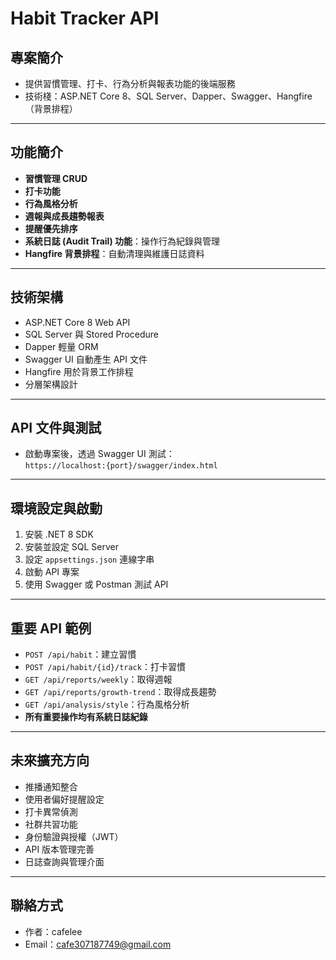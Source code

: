 # Habit Tracker API

## 專案簡介

- 提供習慣管理、打卡、行為分析與報表功能的後端服務  
- 技術棧：ASP.NET Core 8、SQL Server、Dapper、Swagger、Hangfire（背景排程）  

---

## 功能簡介

- **習慣管理 CRUD**  
- **打卡功能**  
- **行為風格分析**  
- **週報與成長趨勢報表**  
- **提醒優先排序**  
- **系統日誌 (Audit Trail) 功能**：操作行為紀錄與管理  
- **Hangfire 背景排程**：自動清理與維護日誌資料  

---

## 技術架構

- ASP.NET Core 8 Web API  
- SQL Server 與 Stored Procedure  
- Dapper 輕量 ORM  
- Swagger UI 自動產生 API 文件  
- Hangfire 用於背景工作排程  
- 分層架構設計  

---

## API 文件與測試

- 啟動專案後，透過 Swagger UI 測試：  
  `https://localhost:{port}/swagger/index.html`  

---

## 環境設定與啟動

1. 安裝 .NET 8 SDK  
2. 安裝並設定 SQL Server  
3. 設定 `appsettings.json` 連線字串  
4. 啟動 API 專案  
5. 使用 Swagger 或 Postman 測試 API  

---

## 重要 API 範例

- `POST /api/habit`：建立習慣  
- `POST /api/habit/{id}/track`：打卡習慣  
- `GET /api/reports/weekly`：取得週報  
- `GET /api/reports/growth-trend`：取得成長趨勢  
- `GET /api/analysis/style`：行為風格分析  
- **所有重要操作均有系統日誌紀錄**  

---

## 未來擴充方向

- 推播通知整合  
- 使用者偏好提醒設定  
- 打卡異常偵測  
- 社群共習功能  
- 身份驗證與授權（JWT）  
- API 版本管理完善  
- 日誌查詢與管理介面  

---

## 聯絡方式

- 作者：cafelee  
- Email：cafe307187749@gmail.com
